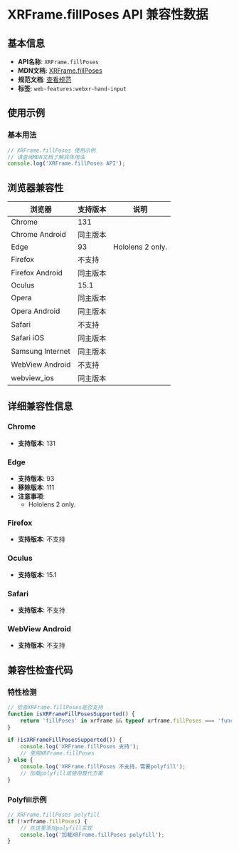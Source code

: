 # XRFrame.fillPoses API 兼容性数据

## 基本信息

- **API名称**: `XRFrame.fillPoses`
- **MDN文档**: [XRFrame.fillPoses](https://developer.mozilla.org/docs/Web/API/XRFrame/fillPoses)
- **规范文档**: [查看规范](https://immersive-web.github.io/webxr-hand-input/#dom-xrframe-fillposes)
- **标签**: `web-features:webxr-hand-input`

## 使用示例

### 基本用法

```javascript
// XRFrame.fillPoses 使用示例
// 请查阅MDN文档了解具体用法
console.log('XRFrame.fillPoses API');
```

## 浏览器兼容性

| 浏览器 | 支持版本 | 说明 |
|--------|----------|------|
| Chrome | 131 |  |
| Chrome Android | 同主版本 |  |
| Edge | 93 | Hololens 2 only. |
| Firefox | 不支持 |  |
| Firefox Android | 同主版本 |  |
| Oculus | 15.1 |  |
| Opera | 同主版本 |  |
| Opera Android | 同主版本 |  |
| Safari | 不支持 |  |
| Safari iOS | 同主版本 |  |
| Samsung Internet | 同主版本 |  |
| WebView Android | 不支持 |  |
| webview_ios | 同主版本 |  |

## 详细兼容性信息

### Chrome

- **支持版本**: 131

### Edge

- **支持版本**: 93
- **移除版本**: 111
- **注意事项**:
  - Hololens 2 only.

### Firefox

- **支持版本**: 不支持

### Oculus

- **支持版本**: 15.1

### Safari

- **支持版本**: 不支持

### WebView Android

- **支持版本**: 不支持

## 兼容性检查代码

### 特性检测

```javascript
// 检查XRFrame.fillPoses是否支持
function isXRFrameFillPosesSupported() {
    return 'fillPoses' in xrframe && typeof xrframe.fillPoses === 'function';
}

if (isXRFrameFillPosesSupported()) {
    console.log('XRFrame.fillPoses 支持');
    // 使用XRFrame.fillPoses
} else {
    console.log('XRFrame.fillPoses 不支持，需要polyfill');
    // 加载polyfill或使用替代方案
}
```

### Polyfill示例

```javascript
// XRFrame.fillPoses polyfill
if (!xrframe.fillPoses) {
    // 在这里添加polyfill实现
    console.log('加载XRFrame.fillPoses polyfill');
}
```

